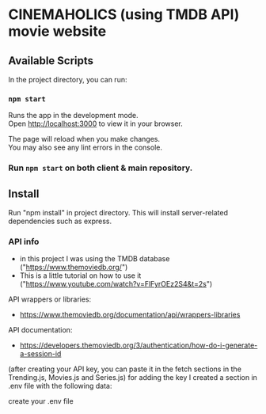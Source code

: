 # CINEMAHOLICS (using TMDB API) movie website

## Available Scripts

In the project directory, you can run:

### `npm start`

Runs the app in the development mode.\
Open [http://localhost:3000](http://localhost:3000) to view it in your browser.

The page will reload when you make changes.\
You may also see any lint errors in the console.

### Run `npm start` on both client & main repository.

## Install

Run "npm install" in project directory.
This will install server-related dependencies such as express.

### API info

- in this project I was using the TMDB database ("https://www.themoviedb.org/")
- This is a little tutorial on how to use it ("https://www.youtube.com/watch?v=FlFyrOEz2S4&t=2s")

API wrappers or libraries:

- https://www.themoviedb.org/documentation/api/wrappers-libraries

API documentation:

- https://developers.themoviedb.org/3/authentication/how-do-i-generate-a-session-id

(after creating your API key, you can paste it in the fetch sections in the Trending.js, Movies.js and Series.js) for adding the key I created a section in .env file with the following data:

create your .env file
